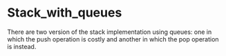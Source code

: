 # Stack_with_queues

There are two version of the stack implementation using queues: one in which the push operation is costly and another in which the pop operation is instead.
